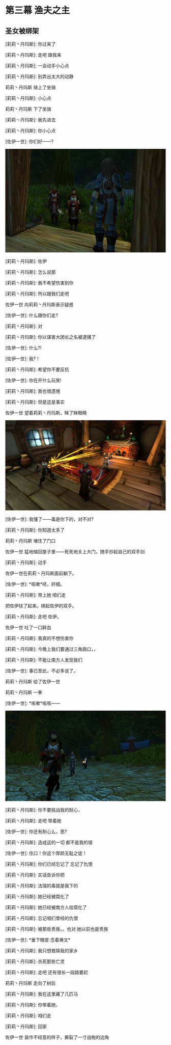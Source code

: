 # 第三幕 渔夫之主

## 圣女被绑架

\[莉莉丶丹玛斯\]: 你过来了

\[莉莉丶丹玛斯\]: 走吧 跟我来

\[莉莉丶丹玛斯\]: 一会动手小心点

\[莉莉丶丹玛斯\]: 别弄出太大的动静

莉莉丶丹玛斯 骑上了坐骑

\[莉莉丶丹玛斯\]: 小心点

莉莉丶丹玛斯 下了坐骑

\[莉莉丶丹玛斯\]: 我先进去

\[莉莉丶丹玛斯\]: 你小心点

\[佐伊一世\]: 你们好——?

![&#x4E0D;&#x901F;&#x4E4B;&#x5BA2;](../../.gitbook/assets/bu-su-zhi-ke-.jpg)

\[莉莉丶丹玛斯\]: 佐伊

\[莉莉丶丹玛斯\]: 怎么说那

\[莉莉丶丹玛斯\]: 我不希望伤害到你

\[莉莉丶丹玛斯\]: 所以跟我们走吧

佐伊一世 向莉莉丶丹玛斯表示疑惑

\[佐伊一世\]: 什么跟你们走?

\[莉莉丶丹玛斯\]: 对

\[莉莉丶丹玛斯\]: 你以谋害大团长之名被逮捕了

\[佐伊一世\]: 什么?!

\[佐伊一世\]: 我?！

\[莉莉丶丹玛斯\]: 希望你不要反抗

\[佐伊一世\]: 你在开什么玩笑!

\[莉莉丶丹玛斯\]: 我也很遗憾

\[莉莉丶丹玛斯\]: 但是这是事实

佐伊一世 望着莉莉丶丹玛斯，眯了眯眼睛

![&#x6253;&#x6597;&#x75D5;&#x8FF9;](../../.gitbook/assets/da-dou-hen-ji-.jpg)

\[佐伊一世\]: 我懂了——毒是你下的，对不对?

\[莉莉丶丹玛斯\]: 你知道太多了

莉莉丶丹玛斯 堵住了门口

佐伊一世 猛地缩回屋子里——死死地关上大门，随手抄起自己的双手剑

\[莉莉丶丹玛斯\]: 动手

佐伊一世在莉莉丶丹玛斯面前躺下。

\[佐伊一世\]: \*咳嗽\*呸，奸细。

\[莉莉丶丹玛斯\]: 带上她 咱们走

把佐伊扶了起来。绑起佐伊的双手。

\[莉莉丶丹玛斯\]: 走吧 佐伊。

佐伊一世 吐了一口鲜血

\[莉莉丶丹玛斯\]: 我真的不想伤害你

\[莉莉丶丹玛斯\]: 今晚上我们要通过三角路口，，

\[莉莉丶丹玛斯\]: 不能让南方人发现我们

\[佐伊一世\]: 事已至此，不必多说了。

莉莉丶丹玛斯 给了佐伊一世

莉莉丶丹玛斯 一拳

\[佐伊一世\]: \*咳嗽\*咳咳——

![&#x5317;&#x4E0A;](../../.gitbook/assets/bei-shang-.jpg)

\[莉莉丶丹玛斯\]: 你不要挑战我的耐心，

\[莉莉丶丹玛斯\]: 走吧 带着她

\[佐伊一世\]: 你还有耐心么，恩?

\[莉莉丶丹玛斯\]: 造成这的一切 都不是我的错

\[佐伊一世\]: 住口！你这个厚颜无耻之徒！

\[莉莉丶丹玛斯\]: 你们已经忘记了 忘记了仇恨

\[莉莉丶丹玛斯\]: 实话告诉你把

\[莉莉丶丹玛斯\]: 法瑞的毒就是我下的

\[莉莉丶丹玛斯\]: 她已经被腐化了

\[莉莉丶丹玛斯\]: 她已经被南方人给腐化了

\[莉莉丶丹玛斯\]: 忘记咱们曾经的仇恨

\[莉莉丶丹玛斯\]: 被那些贵族。。也对 她以前也是贵族

\[佐伊一世\]: \*垂下眼皮·念着祷文\*

\[莉莉丶丹玛斯\]: 我只想救赎我的家乡

\[莉莉丶丹玛斯\]: 杀死那些亡灵

\[莉莉丶丹玛斯\]: 走吧 还有很长一段路要赶

莉莉丶丹玛斯 走向了树后

\[莉莉丶丹玛斯\]: 我在这里藏了几匹马

\[莉莉丶丹玛斯\]: 你带着她，

\[莉莉丶丹玛斯\]: 咱们走

\[莉莉丶丹玛斯\]: 回家

佐伊一世 装作不经意的样子，撕裂了一寸战袍的边角

